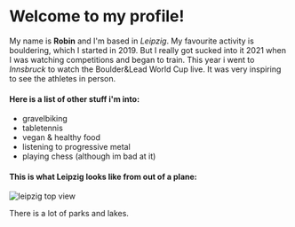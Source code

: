 # Welcome to my profile!

My name is **Robin** and I'm based in *Leipzig*. 
My favourite activity is bouldering, which I started in 2019. But I really got sucked into it 2021 when I was watching competitions and began to train. This year i went to *Innsbruck* to watch the Boulder&Lead World Cup live. It was very inspiring to see the athletes in person.

#### Here is a list of other stuff i'm into: ####
- gravelbiking
- tabletennis
- vegan & healthy food
- listening to progressive metal
- playing chess (although im bad at it)

#### This is what Leipzig looks like from out of a plane: ####
![leipzig top view](https://i.prcdn.co/img?regionKey=OKg3F1pcluwZ2BGDU3P2ig%3d%3d)

There is a lot of parks and lakes.
